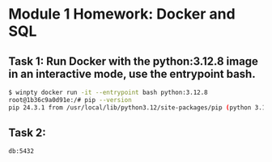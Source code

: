 # Module 1 Homework: Docker and SQL

## Task 1: Run Docker with the python:3.12.8 image in an interactive mode, use the entrypoint bash.

   ```bash
   $ winpty docker run -it --entrypoint bash python:3.12.8
   root@1b36c9a0d91e:/# pip --version
   pip 24.3.1 from /usr/local/lib/python3.12/site-packages/pip (python 3.12)
   ```
## Task 2:
```bash
db:5432
```